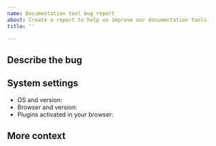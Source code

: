 ```yaml
---
name: Documentation tool bug report
about: Create a report to help us improve our documentation tools.
title: ''

---
```


<!-- IMPORTANT: This is only for reporting documentation tool bugs.

Report Web3Signer software issues at https://github.com/consensys/web3signer.
Report documentation content issues using the "Documentation content issue report" template.

Before creating an issue, did you refresh your browser cache for the site?
-->

## Describe the bug

<!-- Add a clear and concise description of what the documentation bug is.
Include steps to reproduce the bug and what you expected to happen. -->

## System settings

<!-- Add the following information about your system: -->

- OS and version:
- Browser and version:
- Plugins activated in your browser:

## More context

<!-- Add any other context about the problem here, for example, screenshots or a small demo video. -->
